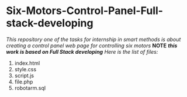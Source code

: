 # Six-Motors-Control-Panel-Full-stack-developing
*This repository one of the tasks for internship in smart methods is about creating a control panel web page for controlling six motors*
**NOTE**
***this work is based on Full Stack developing***
*Here is the list of files:*
1. index.html 
2. style.css
3. script.js
4. file.php
5. robotarm.sql
